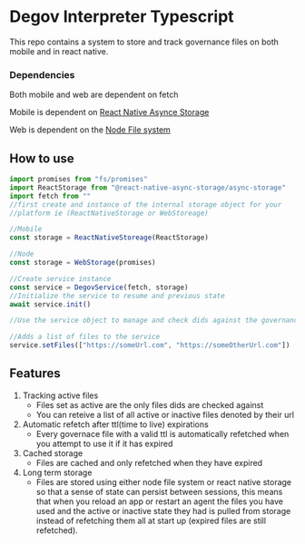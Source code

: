 # Degov Interpreter Typescript

This repo contains a system to store and track governance files on both mobile and in react native. 

### Dependencies
Both mobile and web are dependent on fetch

Mobile is dependent on [React Native Asynce Storage](https://www.npmjs.com/package/@react-native-async-storage/async-storage)

Web is dependent on the [Node File system](https://nodejs.org/api/fs.html)

## How to use

```Typescript
import promises from "fs/promises"
import ReactStorage from "@react-native-async-storage/async-storage"
import fetch from ""
//first create and instance of the internal storage object for your 
//platform ie (ReactNativeStorage or WebStoreage)

//Mobile
const storage = ReactNativeStoreage(ReactStorage)

//Node
const storage = WebStorage(promises)

//Create service instance
const service = DegovService(fetch, storage)
//Initialize the service to resume and previous state
await service.init()

//Use the service object to manage and check dids against the governance files

//Adds a list of files to the service
service.setFiles(["https://someUrl.com", "https://someOtherUrl.com"])
```
   
## Features 

1. Tracking active files
    * Files set as active are the only files dids are checked against
    * You can reteive a list of all active or inactive files denoted by their url
2. Automatic refetch after ttl(time to live) expirations
    * Every governace file with a valid ttl is automatically refetched when you attempt to use it if it has expired
3. Cached storage
    * Files are cached and only refetched when they have expired
4. Long term storage
    * Files are stored using either node file system or react native storage so that a sense of state can persist between sessions, this means that when you reload an app or restart an agent the files you have used and the active or inactive state they had is pulled from storage instead of refetching them all at start up (expired files are still refetched).  
